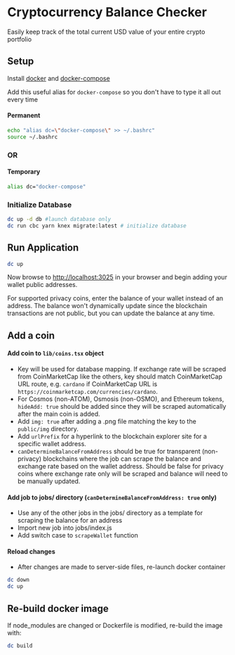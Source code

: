 # Cryptocurrency Balance Checker

Easily keep track of the total current USD value of your entire crypto portfolio

## Setup

Install [docker](https://docs.docker.com/get-docker/) and [docker-compose](https://docs.docker.com/compose/install/)

Add this useful alias for `docker-compose` so you don't have to type it all out every time
#### Permanent
```bash
echo "alias dc=\"docker-compose\" >> ~/.bashrc"
source ~/.bashrc
```

### OR
#### Temporary
```bash
alias dc="docker-compose"
```

### Initialize Database


```bash
dc up -d db #launch database only
dc run cbc yarn knex migrate:latest # initialize database
```

## Run Application

```bash
dc up
```

Now browse to [http://localhost:3025](http://localhost:3025) in your browser and begin adding your wallet public addresses.

For supported privacy coins, enter the balance of your wallet instead of an address. The balance won't dynamically update since the blockchain transactions are not public, but you can update the balance at any time.

## Add a coin

#### Add coin to `lib/coins.tsx` object
- Key will be used for database mapping. If exchange rate will be scraped from CoinMarketCap like the others, key should match CoinMarketCap URL route, e.g. `cardano` if CoinMarketCap URL is `https://coinmarketcap.com/currencies/cardano`. 
- For Cosmos (non-ATOM), Osmosis (non-OSMO), and Ethereum tokens, `hideAdd: true` should be added since they will be scraped automatically after the main coin is added.
- Add `img: true` after adding a .png file matching the key to the `public/img` directory.
- Add `urlPrefix` for a hyperlink to the blockchain explorer site for a specific wallet address.
- `canDetermineBalanceFromAddress` should be true for transparent (non-privacy) blockchains where the job can scrape the balance and exchange rate based on the wallet address. Should be false for privacy coins where exchange rate only will be scraped and balance will need to be manually updated.

#### Add job to jobs/ directory (`canDetermineBalanceFromAddress: true` only)

- Use any of the other jobs in the jobs/ directory as a template for scraping the balance for an address
- Import new job into jobs/index.js
- Add switch case to `scrapeWallet` function

#### Reload changes

- After changes are made to server-side files, re-launch docker container

```bash
dc down
dc up
```

## Re-build docker image

If node_modules are changed or Dockerfile is modified, re-build the image with:
```bash
dc build
```